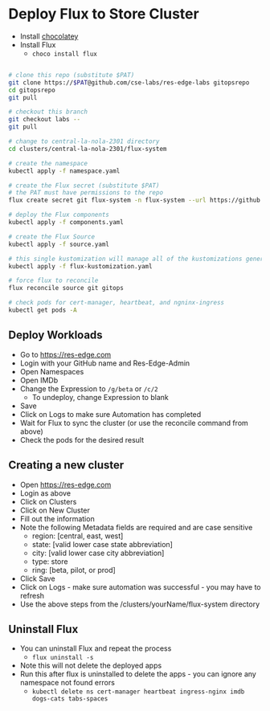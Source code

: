 # Deploy Flux to Store Cluster

- Install [chocolatey](https://chocolatey.org/install)
- Install Flux
  - `choco install flux`

```bash

# clone this repo (substitute $PAT)
git clone https://$PAT@github.com/cse-labs/res-edge-labs gitopsrepo
cd gitopsrepo
git pull

# checkout this branch
git checkout labs --
git pull

# change to central-la-nola-2301 directory
cd clusters/central-la-nola-2301/flux-system

# create the namespace
kubectl apply -f namespace.yaml

# create the Flux secret (substitute $PAT)
# the PAT must have permissions to the repo
flux create secret git flux-system -n flux-system --url https://github.com/cse-labs/res-edge-labs -u gitops -p $PAT

# deploy the Flux components
kubectl apply -f components.yaml

# create the Flux Source
kubectl apply -f source.yaml

# this single kustomization will manage all of the kustomizations generated by Res-Edge-Automation
kubectl apply -f flux-kustomization.yaml

# force flux to reconcile
flux reconcile source git gitops

# check pods for cert-manager, heartbeat, and ngninx-ingress
kubectl get pods -A

```

## Deploy Workloads

- Go to <https://res-edge.com>
- Login with your GitHub name and Res-Edge-Admin
- Open Namespaces
- Open IMDb
- Change the Expression to `/g/beta` or `/c/2`
  - To undeploy, change Expression to blank
- Save
- Click on Logs to make sure Automation has completed
- Wait for Flux to sync the cluster (or use the reconcile command from above)
- Check the pods for the desired result

## Creating a new cluster

- Open <https://res-edge.com>
- Login as above
- Click on Clusters
- Click on New Cluster
- Fill out the information
- Note the following Metadata fields are required and are case sensitive
  - region: [central, east, west]
  - state: [valid lower case state abbreviation]
  - city: [valid lower case city abbreviation]
  - type: store
  - ring: [beta, pilot, or prod]
- Click Save
- Click on Logs - make sure automation was successful - you may have to refresh
- Use the above steps from the /clusters/yourName/flux-system directory

## Uninstall Flux

- You can uninstall Flux and repeat the process
  - `flux uninstall -s`
- Note this will not delete the deployed apps
- Run this after flux is uninstalled to delete the apps - you can ignore any namespace not found errors
  - `kubectl delete ns cert-manager heartbeat ingress-nginx imdb dogs-cats tabs-spaces`
